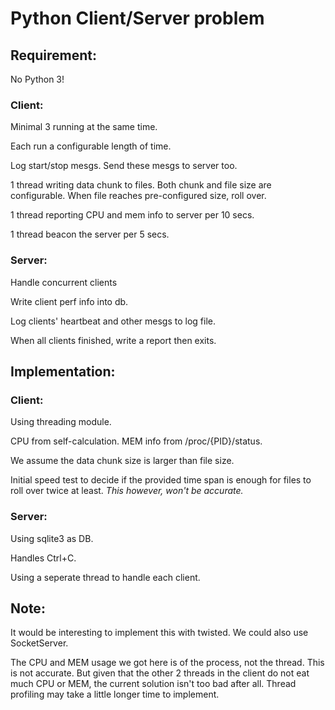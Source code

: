 # Python Client/Server problem

## Requirement:

No Python 3!

### Client:

Minimal 3 running at the same time.

Each run a configurable length of time.

Log start/stop mesgs. Send these mesgs to server too.

1 thread writing data chunk to files. Both chunk and file size are configurable. When file reaches pre-configured size, roll over.

1 thread reporting CPU and mem info to server per 10 secs.

1 thread beacon the server per 5 secs.

### Server:

Handle concurrent clients

Write client perf info into db.

Log clients' heartbeat and other mesgs to log file.

When all clients finished, write a report then exits.

## Implementation:

### Client:

Using threading module.

CPU from self-calculation. MEM info from /proc/{PID}/status.

We assume the data chunk size is larger than file size.

Initial speed test to decide if the provided time span is enough for files to roll over twice at least. *This however, won't be accurate.*

### Server:

Using sqlite3 as DB.

Handles Ctrl+C.

Using a seperate thread to handle each client.

## Note:

It would be interesting to implement this with twisted. We could also use SocketServer.

The CPU and MEM usage we got here is of the process, not the thread. This is not accurate. But given that the other 2 threads in the client do not eat much CPU or MEM, the current solution isn't too bad after all. Thread profiling may take a little longer time to implement.
